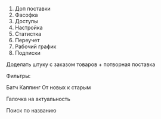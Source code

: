 1. Доп поставки
2. Фасофка
3. Доступы
4. Настройка 
5. Статистка
6. Переучет
7. Рабочий график
8. Подписки




Доделать штуку с заказом товаров + потворная поставка 



Фильтры:

Батч 
Каппинг
От новых к старым

Галочка на актуальность 

Поиск по названию 

